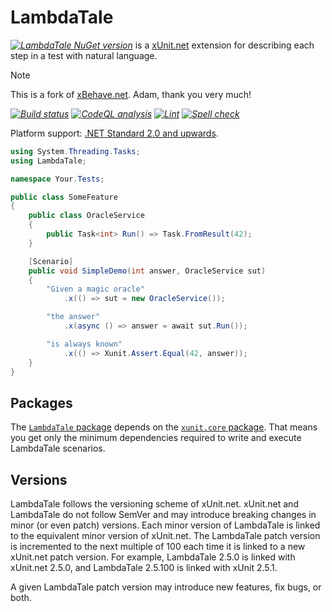 # LambdaTale

_[![LambdaTale NuGet version](https://img.shields.io/nuget/v/bbv.LambdaTale?label=bbv.LambdaTale
)](https://www.nuget.org/packages/bbv.LambdaTale)_ is a [xUnit.net](https://github.com/xunit/xunit) extension for describing each step in a test with natural language.

> [!NOTE]
> This is a fork of [xBehave.net](https://github.com/adamralph/xbehave.net). Adam, thank you very much!

_[![Build status](https://github.com/bbvch/LambdaTale/workflows/.github/workflows/ci.yml/badge.svg)](https://github.com/bbvch/LambdaTale/actions)_
_[![CodeQL analysis](https://github.com/bbvch/LambdaTale/workflows/.github/workflows/codeql-analysis.yml/badge.svg)](https://github.com/bbvch/LambdaTale/actions?query=workflow%3A.github%2Fworkflows%2Fcodeql-analysis.yml)_
_[![Lint](https://github.com/bbvch/LambdaTale/workflows/.github/workflows/lint.yml/badge.svg)](https://github.com/bbvch/LambdaTale/actions?query=workflow%3A.github%2Fworkflows%2Flint.yml)_
_[![Spell check](https://github.com/bbvch/LambdaTale/workflows/.github/workflows/spell-check.yml/badge.svg)](https://github.com/bbvch/LambdaTale/actions?query=workflow%3A.github%2Fworkflows%2Fspell-check.yml)_

Platform support: [.NET Standard 2.0 and upwards](https://docs.microsoft.com/en-us/dotnet/standard/net-standard).

```csharp
using System.Threading.Tasks;
using LambdaTale;

namespace Your.Tests;

public class SomeFeature
{
    public class OracleService
    {
        public Task<int> Run() => Task.FromResult(42);
    }

    [Scenario]
    public void SimpleDemo(int answer, OracleService sut)
    {
        "Given a magic oracle"
            .x(() => sut = new OracleService());

        "the answer"
            .x(async () => answer = await sut.Run());

        "is always known"
            .x(() => Xunit.Assert.Equal(42, answer));
    }
}
```

## Packages

The [`LambdaTale` package](https://www.nuget.org/packages/bbv.LambdaTale) depends on the [`xunit.core` package](https://www.nuget.org/packages/xunit.core/). That means you get only the minimum dependencies required to write and execute LambdaTale scenarios.

## Versions

LambdaTale follows the versioning scheme of xUnit.net. xUnit.net and LambdaTale do not follow SemVer and may introduce breaking changes in minor (or even patch) versions. Each minor version of LambdaTale is linked to the equivalent minor version of xUnit.net. The LambdaTale patch version is incremented to the next multiple of 100 each time it is linked to a new xUnit.net patch version. For example, LambdaTale 2.5.0 is linked with xUnit.net 2.5.0, and LambdaTale 2.5.100 is linked with xUnit 2.5.1.

A given LambdaTale patch version may introduce new features, fix bugs, or both.
